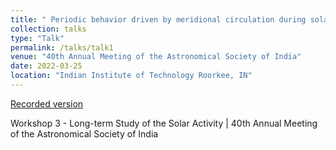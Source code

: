 ```yaml
---
title: " Periodic behavior driven by meridional circulation during solar grand Minima Episodes"
collection: talks
type: "Talk"
permalink: /talks/talk1
venue: "40th Annual Meeting of the Astronomical Society of India"
date: 2022-03-25
location: "Indian Institute of Technology Roorkee, IN"
---
```


[Recorded version](https://youtu.be/ZEqa_CrD5ro?t=24977)

Workshop 3 - Long-term Study of the Solar Activity | 40th Annual Meeting of the Astronomical Society of India 

